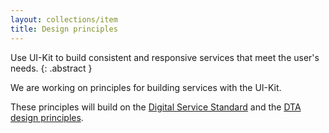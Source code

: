 ```yaml
---
layout: collections/item
title: Design principles
---
```


Use UI-Kit to build consistent and responsive services that meet the user's needs.
{: .abstract }

We are working on principles for building services with the UI-Kit.

These principles will build on the <a href="https://www.dta.gov.au/standard/" rel="external">Digital Service Standard</a> and the <a href="https://www.dta.gov.au/standard/design-principles/" rel="external">DTA design principles</a>.
